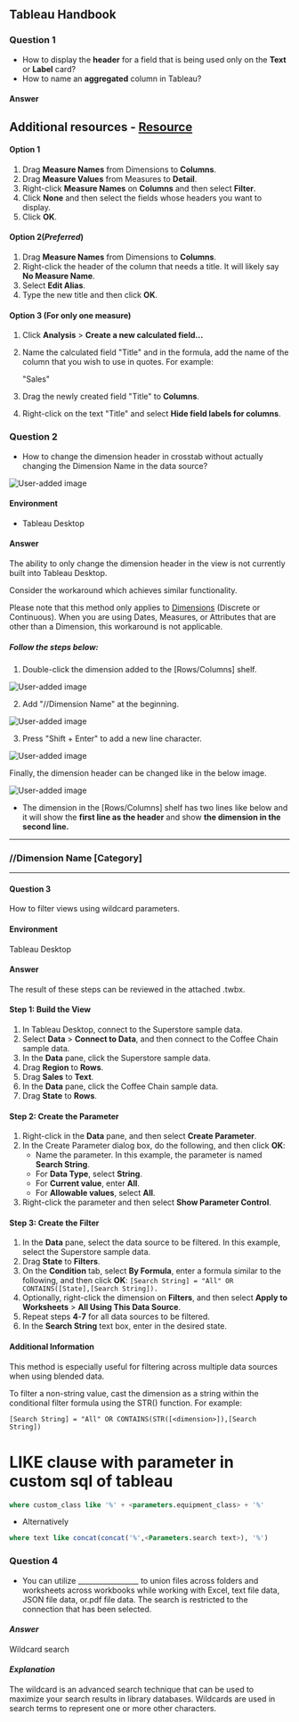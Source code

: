 ## Tableau Handbook

### Question 1
* How to display the **header** for a field that is being used only on the **Text** or **Label** card?
* How to name an **aggregated** column in Tableau?
#### Answer
## Additional resources - [Resource](https://youtu.be/qgezLad4OnU)
#### ****Option 1****

1.  Drag **Measure Names** from Dimensions to **Columns**.
2.  Drag **Measure Values** from Measures to  **Detail**.
3.  Right-click  **Measure Names**  on  **Columns** and then select **Filter**.
4.  Click  **None**  and then select the fields whose headers you want to display.
5.  Click **OK**.

#### ****Option 2****(*Preferred*)

1.  Drag  **Measure Names**  from Dimensions to **Columns**.
2.  Right-click the header of the column that needs a title. It will likely say  **No Measure Name**.
3.  Select  **Edit Alias**.
4.  Type the new title and then click  **OK**.

#### ****Option 3 (For only one measure)****

1.  Click  **Analysis**  >  **Create a new calculated field...**
2.  Name the calculated field "Title" and in the formula, add the name of the column that you wish to use in quotes. For example:
    
    "Sales"
    
3.  Drag the newly created field "Title" to  **Columns**.
4.  Right-click on the text "Title" and select  **Hide field labels for columns**.


### Question 2

* How to change the dimension header in crosstab without actually changing the Dimension Name in the data source?

  
![User-added image](https://kb.tableau.com/servlet/rtaImage?eid=ka06Q000000tfFk&feoid=00N60000002Wwyw&refid=0EM6Q0000027gsV)

#### **Environment**

-   Tableau Desktop

#### **Answer**

The ability to only change the dimension header in the view is not currently built into Tableau Desktop.  
  
Consider the workaround which achieves similar functionality.  
  
Please note that this method only applies to  [Dimensions](https://help.tableau.com/current/pro/desktop/en-us/datafields_typesandroles.htm) (Discrete or Continuous). When you are using Dates, Measures, or Attributes that are other than a Dimension, this workaround is not applicable.

##### **Follow the steps below:**

1. Double-click the dimension added to the [Rows/Columns] shelf.

![User-added image](https://kb.tableau.com/servlet/rtaImage?eid=ka06Q000000tfFk&feoid=00N60000002Wwyx&refid=0EM6Q0000027gsf)

2. Add "//Dimension Name" at the beginning.

![User-added image](https://kb.tableau.com/servlet/rtaImage?eid=ka06Q000000tfFk&feoid=00N60000002Wwyx&refid=0EM6Q0000027gsk)

3. Press "Shift + Enter" to add a new line character.

![User-added image](https://kb.tableau.com/servlet/rtaImage?eid=ka06Q000000tfFk&feoid=00N60000002Wwyx&refid=0EM6Q0000027gsp)  

Finally, the dimension header can be changed like in the below image.

![User-added image](https://kb.tableau.com/servlet/rtaImage?eid=ka06Q000000tfFk&feoid=00N60000002Wwyx&refid=0EM6Q0000027gsu)  
* The dimension in the [Rows/Columns] shelf has two lines like below and it will show the  **first line as the header**  and show  **the dimension in the second line.**  
--------------------------------
### //Dimension Name [Category]  
--------------------------------



#### **Question 3**

How to filter views using wildcard parameters.  

#### **Environment**

Tableau Desktop

#### **Answer**

The result of these steps can be reviewed in the attached .twbx.

#### **Step 1: Build the View**

1.  In Tableau Desktop, connect to the Superstore sample data.
2.  Select **Data** > **Connect to Data**, and then connect to the Coffee Chain sample data.
3.  In the  **Data**  pane, click the Superstore sample data.
4.  Drag **Region** to **Rows**.
5.  Drag  **Sales**  to  **Text**.
6.  In the  **Data**  pane, click the Coffee Chain sample data.
7.  Drag **State** to **Rows**.

#### **Step 2: Create the Parameter**

1.  Right-click in the  **Data**  pane, and then select **Create Parameter**.
2.  In the Create Parameter dialog box, do the following, and then click **OK**:
    -   Name the parameter. In this example, the parameter is named **Search String**.
    -   For **Data Type**, select **String**.
    -   For **Current value**, enter **All**.
    -   For **Allowable values**, select **All**.
3.  Right-click the parameter and then select **Show Parameter Control**.

#### **Step 3: Create the Filter**

1.  In the  **Data**  pane, select the data source to be filtered. In this example, select the Superstore sample data.
2.  Drag  **State**  to **Filters**.
3.  On the  **Condition**  tab, select  **By Formula**, enter a formula similar to the following, and then click  **OK**: `[Search String] = "All" OR CONTAINS([State],[Search String]).`
4.  Optionally, right-click the dimension on **Filters**, and then select  **Apply to Worksheets**  >  **All Using This Data Source**.
5.  Repeat steps  **4**-**7**  for all data sources to be filtered.
6.  In the  **Search String**  text box, enter in the desired state.

#### **Additional Information**

This method is especially useful for filtering across multiple data sources when using blended data.  
  
To filter a non-string value, cast the dimension as a string within the conditional filter formula using the STR() function. For example:  
  
`[Search String] = "All" OR CONTAINS(STR([<dimension>]),[Search String])`



# LIKE clause with parameter in custom sql of tableau
```sql
where custom_class like '%' + <parameters.equipment_class> + '%'
```

* Alternatively
```sql
where text like concat(concat('%',<Parameters.search text>), '%')
```

### Question 4
* You can utilize _________________ to union files across folders and worksheets across workbooks while working with Excel, text file data, JSON file data, or.pdf file data. The search is restricted to the connection that has been selected.

#### *Answer*
Wildcard search

#### *Explanation*
The wildcard is an advanced search technique that can be used to maximize your search results in library databases. Wildcards are used in search terms to represent one or more other characters.
